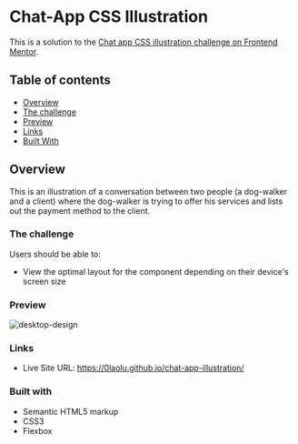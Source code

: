 # Chat-App CSS Illustration

This is a solution to the [Chat app CSS illustration challenge on Frontend Mentor](https://www.frontendmentor.io/challenges/chat-app-css-illustration-O5auMkFqY).  

## Table of contents

- [Overview](#overview)
- [The challenge](#the-challenge)
- [Preview](#preview)
- [Links](#links)
- [Built With](#built-with)


## Overview
This is an illustration of a conversation between two people (a dog-walker and a client) where the dog-walker is trying to offer his services and lists out the payment method to the client.
### The challenge

Users should be able to:

- View the optimal layout for the component depending on their device's screen size
<!-- - **Bonus**: See the chat interface animate on the initial load -->


### Preview
![desktop-design](https://user-images.githubusercontent.com/80987589/190338042-07a1f806-cc62-4129-ae1e-89c6271d7dc5.jpg)


### Links

- Live Site URL: https://0laolu.github.io/chat-app-illustration/

### Built with

- Semantic HTML5 markup
- CSS3
- Flexbox
